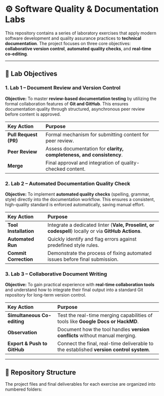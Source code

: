 # ⚙️ Software Quality & Documentation Labs

This repository contains a series of laboratory exercises that apply modern software development and quality assurance practices to **technical documentation**. The project focuses on three core objectives: **collaborative version control**, **automated quality checks**, and **real-time co-editing**.

---

## 🎯 Lab Objectives

### 1. Lab 1 – Document Review and Version Control

**Objective:** To master **review-based documentation testing** by utilizing the formal collaboration features of **Git and GitHub**. This ensures documentation quality through structured, asynchronous peer review before content is approved.

| Key Action | Purpose |
| :--- | :--- |
| **Pull Request (PR)** | Formal mechanism for submitting content for peer review. |
| **Peer Review** | Assess documentation for **clarity, completeness, and consistency**. |
| **Merge** | Final approval and integration of quality-checked content. |

### 2. Lab 2 – Automated Documentation Quality Check

**Objective:** To implement **automated quality checks** (spelling, grammar, style) directly into the documentation workflow. This ensures a consistent, high-quality standard is enforced automatically, saving manual effort.

| Key Action | Purpose |
| :--- | :--- |
| **Tool Installation** | Integrate a dedicated linter (**Vale, Proselint, or codespell**) locally or via **GitHub Actions**. |
| **Automated Run** | Quickly identify and flag errors against predefined style rules. |
| **Commit Correction** | Demonstrate the process of fixing automated issues before final submission. |

### 3. Lab 3 – Collaborative Document Writing

**Objective:** To gain practical experience with **real-time collaboration tools** and understand how to integrate their final output into a standard Git repository for long-term version control.

| Key Action | Purpose |
| :--- | :--- |
| **Simultaneous Co-editing** | Test the real-time merging capabilities of tools like **Google Docs or HackMD**. |
| **Observation** | Document how the tool handles **version conflicts** without manual merging. |
| **Export & Push to GitHub** | Connect the final, real-time deliverable to the established **version control system**. |

---

## 📂 Repository Structure

The project files and final deliverables for each exercise are organized into numbered folders:
